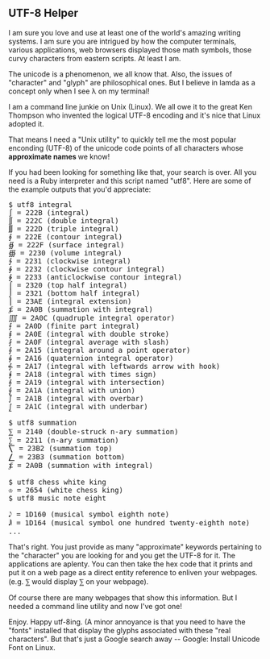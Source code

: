 UTF-8 Helper
------------

I am sure you love and use at least one of the world's amazing writing systems.
I am sure you are intrigued by how the computer terminals, various
applications, web browsers displayed those math symbols, those curvy characters
from eastern scripts. At least I am.

The unicode is a phenomenon, we all know that.
Also, the issues of "character" and "glyph" are philosophical ones. But I
believe in lamda as a concept only when I see λ on my terminal! 

I am a command line junkie on Unix (Linux). We all owe it to the great Ken
Thompson who invented the logical UTF-8 encoding and it's nice that Linux
adopted it.

That means I need a "Unix utility" to quickly tell me the most popular
enconding (UTF-8) of the unicode code points of all characters whose
<b> approximate names </b> we know!

If you had been looking for something like that, your search is over. All you
need is a Ruby interpreter and this script named "utf8". Here are some of the
example outputs that you'd appreciate:
<pre>
$ utf8 integral
∫ = 222B (integral)
∬ = 222C (double integral)
∭ = 222D (triple integral)
∮ = 222E (contour integral)
∯ = 222F (surface integral)
∰ = 2230 (volume integral)
∱ = 2231 (clockwise integral)
∲ = 2232 (clockwise contour integral)
∳ = 2233 (anticlockwise contour integral)
⌠ = 2320 (top half integral)
⌡ = 2321 (bottom half integral)
⎮ = 23AE (integral extension)
⨋ = 2A0B (summation with integral)
⨌ = 2A0C (quadruple integral operator)
⨍ = 2A0D (finite part integral)
⨎ = 2A0E (integral with double stroke)
⨏ = 2A0F (integral average with slash)
⨕ = 2A15 (integral around a point operator)
⨖ = 2A16 (quaternion integral operator)
⨗ = 2A17 (integral with leftwards arrow with hook)
⨘ = 2A18 (integral with times sign)
⨙ = 2A19 (integral with intersection)
⨚ = 2A1A (integral with union)
⨛ = 2A1B (integral with overbar)
⨜ = 2A1C (integral with underbar)

$ utf8 summation
⅀ = 2140 (double-struck n-ary summation)
∑ = 2211 (n-ary summation)
⎲ = 23B2 (summation top)
⎳ = 23B3 (summation bottom)
⨋ = 2A0B (summation with integral)

$ utf8 chess white king
♔ = 2654 (white chess king)
$ utf8 music note eight

𝅘𝅥𝅮 = 1D160 (musical symbol eighth note)
𝅘𝅥𝅲 = 1D164 (musical symbol one hundred twenty-eighth note)
...
</pre>

That's right. You just provide as many "approximate" keywords pertaining
to the "character" you are looking for and you get the UTF-8 for it.
The applications are aplenty. You can then take the hex code that it
prints and put it on a web page as a direct entity reference to enliven
your webpages. (e.g. &#x2140; would display ⅀ on your webpage).

Of course there are many webpages that show this information. But
I needed a command line utility and now I've got one!

Enjoy.
Happy utf-8ing.
(A minor annoyance is that you need to have the "fonts" installed that display the glyphs associated with these "real characters". But that's just a Google search away -- Google: Install Unicode Font on Linux.
